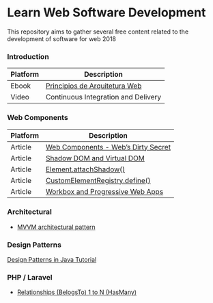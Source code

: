 # Learn Web Software Development

This repository aims to gather several free content related to the development of software for web 2018

### Introduction

| Platform | Description |
| ------ | ------ |
| Ebook | [Principios de Arquitetura Web](http://www.argonavis.com.br/cursos/web/WebDesign_1.pdf) |
| Video | Continuous Integration and Delivery |[Aplicação Web Entendendo Back-end e Front-end](https://www.youtube.com/watch?v=EEeLl-M5YmI) 

### Web Components

| Platform | Description |
| ------ | ------ |
| Article | [Web Components - Web’s Dirty Secret](https://codeburst.io/web-components-webs-dirty-secret-903cc85847dd) 
| Article | [Shadow DOM and Virtual DOM](https://vuejsfeed.com/blog/learn-the-differences-between-shadow-dom-and-virtual-dom) |
| Article | [Element.attachShadow()](https://developer.mozilla.org/en-US/docs/Web/API/Element/attachShadow) |
| Article | [CustomElementRegistry.define()](https://developer.mozilla.org/en-US/docs/Web/API/CustomElementRegistry/define) |
| Article | [Workbox and Progressive Web Apps](https://developers.google.com/web/tools/workbox/) |

### Architectural
- [MVVM architectural pattern](https://www.packtpub.com/mapt/book/web_development/9781786469946/2/ch02lvl1sec18/mvvm-architectural-pattern)

### Design Patterns
[Design Patterns in Java Tutorial](https://www.tutorialspoint.com/design_pattern/index.htm)

### PHP / Laravel
- [Relationships (BelogsTo) 1 to N (HasMany)](https://www.youtube.com/watch?v=aED6dDS1TB0)

